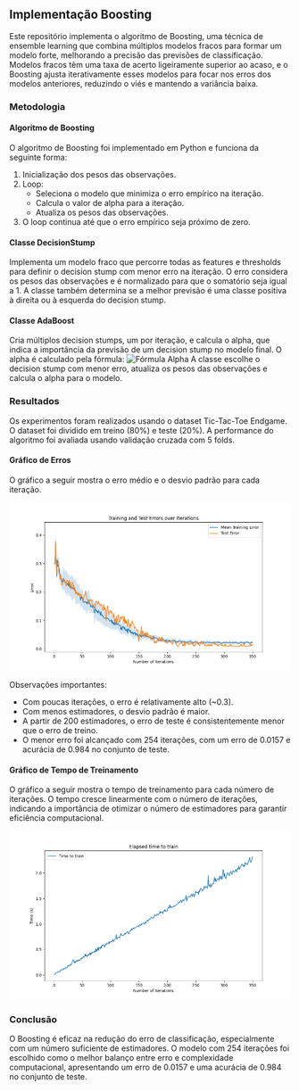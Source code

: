 ## Implementação Boosting

Este repositório implementa o algoritmo de Boosting, uma técnica de ensemble learning que combina múltiplos modelos fracos para formar um modelo forte, melhorando a precisão das previsões de classificação. Modelos fracos têm uma taxa de acerto ligeiramente superior ao acaso, e o Boosting ajusta iterativamente esses modelos para focar nos erros dos modelos anteriores, reduzindo o viés e mantendo a variância baixa.

### Metodologia
#### Algoritmo de Boosting
O algoritmo de Boosting foi implementado em Python e funciona da seguinte forma:

1. Inicialização dos pesos das observações.
2. Loop:
   - Seleciona o modelo que minimiza o erro empírico na iteração.
   - Calcula o valor de alpha para a iteração.
   - Atualiza os pesos das observações.
3. O loop continua até que o erro empírico seja próximo de zero.

#### Classe DecisionStump
Implementa um modelo fraco que percorre todas as features e thresholds para definir o decision stump com menor erro na iteração. O erro considera os pesos das observações e é normalizado para que o somatório seja igual a 1. A classe também determina se a melhor previsão é uma classe positiva à direita ou à esquerda do decision stump.

#### Classe AdaBoost
Cria múltiplos decision stumps, um por iteração, e calcula o alpha, que indica a importância da previsão de um decision stump no modelo final. O alpha é calculado pela fórmula:
![Fórmula Alpha](./images/formula_alpha.png)
A classe escolhe o decision stump com menor erro, atualiza os pesos das observações e calcula o alpha para o modelo.

### Resultados
Os experimentos foram realizados usando o dataset Tic-Tac-Toe Endgame. O dataset foi dividido em treino (80%) e teste (20%). A performance do algoritmo foi avaliada usando validação cruzada com 5 folds.

#### Gráfico de Erros
O gráfico a seguir mostra o erro médio e o desvio padrão para cada iteração. 

![Gráfico de erros](./images/errors_plot.png)

Observações importantes:
- Com poucas iterações, o erro é relativamente alto (~0.3).
- Com menos estimadores, o desvio padrão é maior.
- A partir de 200 estimadores, o erro de teste é consistentemente menor que o erro de treino.
- O menor erro foi alcançado com 254 iterações, com um erro de 0.0157 e acurácia de 0.984 no conjunto de teste.

#### Gráfico de Tempo de Treinamento
O gráfico a seguir mostra o tempo de treinamento para cada número de iterações. O tempo cresce linearmente com o número de iterações, indicando a importância de otimizar o número de estimadores para garantir eficiência computacional.

![Gráfico tempo de treinamento](./images/elapsed_time_plot.png)

### Conclusão
O Boosting é eficaz na redução do erro de classificação, especialmente com um número suficiente de estimadores. O modelo com 254 iterações foi escolhido como o melhor balanço entre erro e complexidade computacional, apresentando um erro de 0.0157 e uma acurácia de 0.984 no conjunto de teste.
